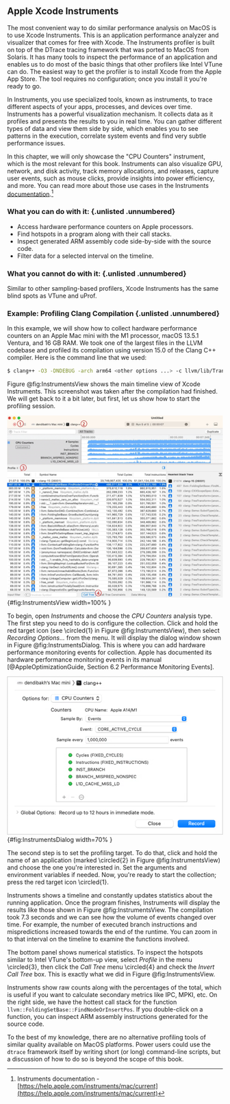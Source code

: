 ## Apple Xcode Instruments

The most convenient way to do similar performance analysis on MacOS is to use Xcode Instruments. This is an application performance analyzer and visualizer that comes for free with Xcode. The Instruments profiler is built on top of the DTrace tracing framework that was ported to MacOS from Solaris. It has many tools to inspect the performance of an application and enables us to do most of the basic things that other profilers like Intel VTune can do. The easiest way to get the profiler is to install Xcode from the Apple App Store. The tool requires no configuration; once you install it you're ready to go.

In Instruments, you use specialized tools, known as instruments, to trace different aspects of your apps, processes, and devices over time. Instruments has a powerful visualization mechanism. It collects data as it profiles and presents the results to you in real time. You can gather different types of data and view them side by side, which enables you to see patterns in the execution, correlate system events and find very subtle performance issues. 

In this chapter, we will only showcase the "CPU Counters" instrument, which is the most relevant for this book. Instruments can also visualize GPU, network, and disk activity, track memory allocations, and releases, capture user events, such as mouse clicks, provide insights into power efficiency, and more. You can read more about those use cases in the Instruments [documentation](https://help.apple.com/instruments/mac/current).[^1]

### What you can do with it: {.unlisted .unnumbered}

- Access hardware performance counters on Apple processors.
- Find hotspots in a program along with their call stacks.
- Inspect generated ARM assembly code side-by-side with the source code.
- Filter data for a selected interval on the timeline.

### What you cannot do with it: {.unlisted .unnumbered}

Similar to other sampling-based profilers, Xcode Instruments has the same blind spots as VTune and uProf.

### Example: Profiling Clang Compilation {.unlisted .unnumbered}

In this example, we will show how to collect hardware performance counters on an Apple Mac mini with the M1 processor, macOS 13.5.1 Ventura, and 16 GB RAM. We took one of the largest files in the LLVM codebase and profiled its compilation using version 15.0 of the Clang C++ compiler. Here is the command line that we used:

```bash
$ clang++ -O3 -DNDEBUG -arch arm64 <other options ...> -c llvm/lib/Transforms/Vectorize/LoopVectorize.cpp
```

Figure @fig:InstrumentsView shows the main timeline view of Xcode Instruments. This screenshot was taken after the compilation had finished. We will get back to it a bit later, but first, let us show how to start the profiling session.

![Xcode Instruments: timeline and statistics panels.](../../img/perf-tools/XcodeInstrumentsView.jpg){#fig:InstrumentsView width=100% }

To begin, open *Instruments* and choose the *CPU Counters* analysis type. The first step you need to do is configure the collection. Click and hold the red target icon (see \circled{1} in Figure @fig:InstrumentsView), then select *Recording Options...* from the menu. It will display the dialog window shown in Figure @fig:InstrumentsDialog. This is where you can add hardware performance monitoring events for collection. Apple has documented its hardware performance monitoring events in its manual [@AppleOptimizationGuide, Section 6.2 Performance Monitoring Events].

![Xcode Instruments: CPU Counters options.](../../img/perf-tools/XcodeInstrumentsDialog.png){#fig:InstrumentsDialog width=70% }

The second step is to set the profiling target. To do that, click and hold the name of an application (marked \circled{2} in Figure @fig:InstrumentsView) and choose the one you're interested in. Set the arguments and environment variables if needed. Now, you're ready to start the collection; press the red target icon \circled{1}.

Instruments shows a timeline and constantly updates statistics about the running application. Once the program finishes, Instruments will display the results like those shown in Figure @fig:InstrumentsView. The compilation took 7.3 seconds and we can see how the volume of events changed over time. For example, the number of executed branch instructions and mispredictions increased towards the end of the runtime. You can zoom in to that interval on the timeline to examine the functions involved.

The bottom panel shows numerical statistics. To inspect the hotspots similar to Intel VTune's bottom-up view, select *Profile* in the menu \circled{3}, then click the *Call Tree* menu \circled{4} and check the *Invert Call Tree* box. This is exactly what we did in Figure @fig:InstrumentsView.

Instruments show raw counts along with the percentages of the total, which is useful if you want to calculate secondary metrics like IPC, MPKI, etc. On the right side, we have the hottest call stack for the function `llvm::FoldingSetBase::FindNodeOrInsertPos`. If you double-click on a function, you can inspect ARM assembly instructions generated for the source code.

To the best of my knowledge, there are no alternative profiling tools of similar quality available on MacOS platforms. Power users could use the `dtrace` framework itself by writing short (or long) command-line scripts, but a discussion of how to do so is beyond the scope of this book.

[^1]: Instruments documentation - [https://help.apple.com/instruments/mac/current](https://help.apple.com/instruments/mac/current)
